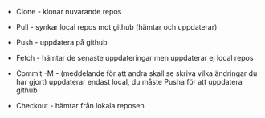 * Clone - klonar nuvarande repos

* Pull - synkar local repos mot github (hämtar och uppdaterar)

* Push - uppdatera på github

* Fetch - hämtar de senaste uppdateringar men uppdaterar ej local repos

* Commit -M - (meddelande för att andra skall se skriva vilka ändringar du har gjort) uppdaterar endast local, du måste Pusha för att uppdatera github

* Checkout - hämtar från lokala reposen